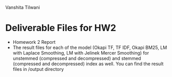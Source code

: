 
Vanshita Tilwani

# Deliverable Files for HW2
- Homework 2 Report
- The result files for each of the model (Okapi TF, TF IDF, Okapi BM25, LM with Laplace Smoothing, LM with Jelinek Mercer Smoothing) for unstemmed (compressed and decompressed) and stemmed (compressed and decompressed) index as well. You can find the result files in /output directory